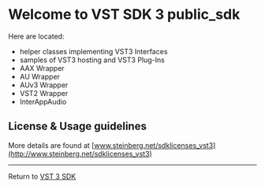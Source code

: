 # Welcome to VST SDK 3 public_sdk

Here are located:

- helper classes implementing VST3 Interfaces
- samples of VST3 hosting and VST3 Plug-Ins
- AAX Wrapper
- AU Wrapper
- AUv3 Wrapper
- VST2 Wrapper
- InterAppAudio

## License & Usage guidelines

More details are found at [www.steinberg.net/sdklicenses_vst3](http://www.steinberg.net/sdklicenses_vst3)

----
Return to [VST 3 SDK](../vst3sdk)